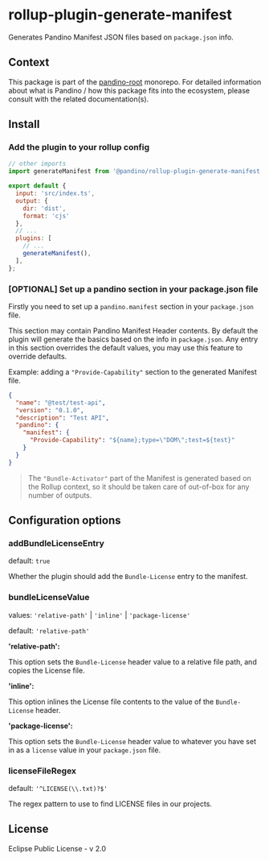 # rollup-plugin-generate-manifest

Generates Pandino Manifest JSON files based on `package.json` info.

## Context

This package is part of the [pandino-root](https://github.com/BlackBeltTechnology/pandino) monorepo. For detailed
information about what is Pandino / how this package fits into the ecosystem, please consult with the related
documentation(s).

## Install

### Add the plugin to your rollup config

```javascript
// other imports
import generateManifest from '@pandino/rollup-plugin-generate-manifest';

export default {
  input: 'src/index.ts',
  output: {
    dir: 'dist',
    format: 'cjs'
  },
  // ...
  plugins: [
    // ...
    generateManifest(),
  ],
};
```

### [OPTIONAL] Set up a pandino section in your package.json file

Firstly you need to set up a `pandino.manifest` section in your `package.json` file.

This section may contain Pandino Manifest Header contents. By default the plugin will generate the basics based on the
info in `package.json`. Any entry in this section overrides the default values, you may use this feature to override
defaults.

Example: adding a `"Provide-Capability"` section to the generated Manifest file.

```json
{
  "name": "@test/test-api",
  "version": "0.1.0",
  "description": "Test API",
  "pandino": {
    "manifest": {
      "Provide-Capability": "${name};type=\"DOM\";test=${test}"
    }
  }
}

```

> The `"Bundle-Activator"` part of the Manifest is generated based on the Rollup context, so it should be taken care of
out-of-box for any number of outputs.

## Configuration options

### addBundleLicenseEntry

default: `true`

Whether the plugin should add the `Bundle-License` entry to the manifest.

### bundleLicenseValue

values: `'relative-path'` | `'inline'` | `'package-license'`

default: `'relative-path'`

**'relative-path':**

This option sets the `Bundle-License` header value to a relative file path, and copies the License file.

**'inline':**

This option inlines the License file contents to the value of the `Bundle-License` header.

**'package-license':**

This option sets the `Bundle-License` header value to whatever you have set in as a `license` value in your
`package.json` file.

### licenseFileRegex

default: `'^LICENSE(\\.txt)?$'`

The regex pattern to use to find LICENSE files in our projects.

## License

Eclipse Public License - v 2.0
